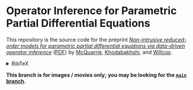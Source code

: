 # Operator Inference for Parametric Partial Differential Equations

This repository is the source code for the preprint [_Non-intrusive reduced-order models for parametric partial differential equations via data-driven operator inference_](https://arxiv.org/abs/2110.07653) ([PDF](https://arxiv.org/pdf/2110.07653.pdf)) by [McQuarrie]((https://scholar.google.com/citations?user=qQ6JDJ4AAAAJ)), [Khodabakhshi](https://scholar.google.com/citations?user=lYr_g-MAAAAJ), and [Willcox](https://kiwi.oden.utexas.edu/).<details><summary>BibTeX</summary><pre>
@article{mcquarrie2021popinf,
    author = {Shane A. McQuarrie and Parisa Khodabakhshi and Karen E. Willcox},
    title = {Non-intrusive reduced-order models for parametric partial differential equations via data-driven operator inference},
    journal = {arXiv preprint arXiv:2110.07753},
    year = {2021},
}</pre></details>

**This branch is for images / movies only; you may be looking for the [`main` branch](https://github.com/Willcox-Research-Group/affine-parametric-opinf).**
